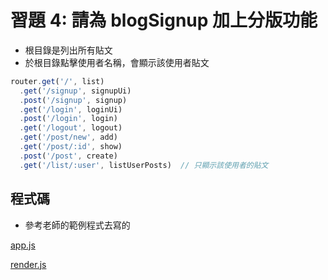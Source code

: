 # 習題 4: 請為 blogSignup 加上分版功能 
+ 根目錄是列出所有貼文
+ 於根目錄點擊使用者名稱，會顯示該使用者貼文
```js
router.get('/', list)
  .get('/signup', signupUi)
  .post('/signup', signup)
  .get('/login', loginUi)
  .post('/login', login)
  .get('/logout', logout)
  .get('/post/new', add)
  .get('/post/:id', show)
  .post('/post', create)
  .get('/list/:user', listUserPosts)  // 只顯示該使用者的貼文
  ```
## 程式碼
+ 參考老師的範例程式去寫的

[app.js](./app.js)

[render.js](./render.js)
